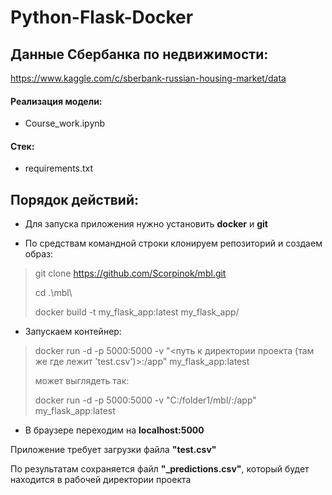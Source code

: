 # Python-Flask-Docker

## Данные Сбербанка по недвижимости:
https://www.kaggle.com/c/sberbank-russian-housing-market/data

#### Реализация модели:
+ Course_work.ipynb

#### Стек: 
+ requirements.txt

## Порядок действий:
+ Для запуска приложения нужно установить **docker** и **git**

+ По средствам командной строки клонируем репозиторий и создаем образ:

> git clone https://github.com/Scorpinok/mbl.git
>  
> cd .\mbl\ 
> 
> docker build -t my_flask_app:latest my_flask_app/

+ Запускаем контейнер:
> docker run -d -p 5000:5000 -v "<путь к директории проекта (там же где лежит 'test.csv')>:/app" my_flask_app:latest
> 
> может выглядеть так:
> 
> docker run -d -p 5000:5000 -v "C:/folder1/mbl/:/app" my_flask_app:latest

+ В браузере переходим на **localhost:5000**

Приложение требует загрузки файла **"test.csv"**

По результатам сохраняется файл **"_predictions.csv"**,
который будет находится в рабочей директории проекта

